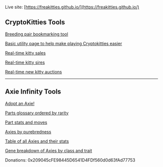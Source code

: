 

Live site: [https://freakitties.github.io/](https://freakitties.github.io/)


## CryptoKitties Tools

[Breeding pair bookmarking tool](/breeding.html)

[Basic utility page to help make playing Cryptokitties easier](/w3.html)

[Real-time kitty sales](/auctions/auctions.html)

[Real-time kitty sires](/sires/sires.html)

[Real-time new kitty auctions](/newauctions/newauctions.html)


---

## Axie Infinity Tools

[Adopt an Axie!](https://axieinfinity.com/adopt-axies?r=CHl5UkYrgttjndv97yqxcY_6dnY)

[Parts glossary ordered by rarity](/axie/traits.html)

[Part stats and moves](/axie/traitstats.html)

[Axies by purebredness](/axie/top.html)

[Table of all Axies and their stats](/axie/stats.html)

[Gene breakdown of Axies by class and trait](/axie/genes.html)


Donations: 0x209045cFE98445D6541D4FDf560d0d63fAd77753
